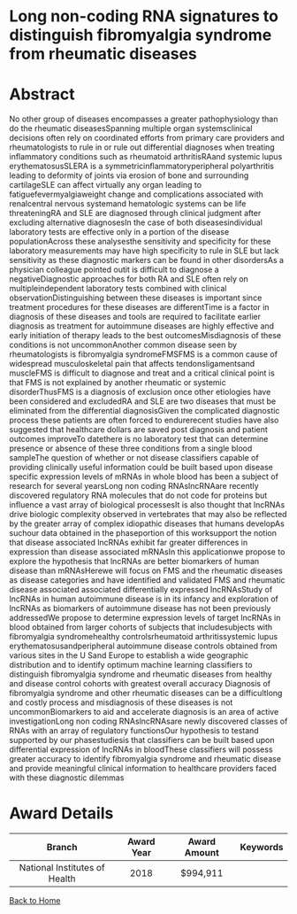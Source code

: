 
Long non-coding RNA signatures to distinguish fibromyalgia syndrome from rheumatic diseases
===========================================================================================

# Abstract


No other group of diseases encompasses a greater pathophysiology than do the rheumatic diseasesSpanning multiple organ systemsclinical decisions often rely on coordinated efforts from primary care providers and rheumatologists to rule in or rule out differential diagnoses when treating inflammatory conditions such as rheumatoid arthritisRAand systemic lupus erythematosusSLERA is a symmetricinflammatoryperipheral polyarthritis leading to deformity of joints via erosion of bone and surrounding cartilageSLE can affect virtually any organ leading to fatiguefevermyalgiaweight change and complications associated with renalcentral nervous systemand hematologic systems can be life threateningRA and SLE are diagnosed through clinical judgment after excluding alternative diagnosesIn the case of both diseasesindividual laboratory tests are effective only in a portion of the disease populationAcross these analysesthe sensitivity and specificity for these laboratory measurements may have high specificity to rule in SLE but lack sensitivity as these diagnostic markers can be found in other disordersAs a physician colleague pointed outit is difficult to diagnose a negativeDiagnostic approaches for both RA and SLE often rely on multipleindependent laboratory tests combined with clinical observationDistinguishing between these diseases is important since treatment procedures for these diseases are differentTime is a factor in diagnosis of these diseases and tools are required to facilitate earlier diagnosis as treatment for autoimmune diseases are highly effective and early initiation of therapy leads to the best outcomesMisdiagnosis of these conditions is not uncommonAnother common disease seen by rheumatologists is fibromyalgia syndromeFMSFMS is a common cause of widespread musculoskeletal pain that affects tendonsligamentsand muscleFMS is difficult to diagnose and treat and a critical clinical point is that FMS is not explained by another rheumatic or systemic disorderThusFMS is a diagnosis of exclusion once other etiologies have been considered and excludedRA and SLE are two diseases that must be eliminated from the differential diagnosisGiven the complicated diagnostic process these patients are often forced to endurerecent studies have also suggested that healthcare dollars are saved post diagnosis and patient outcomes improveTo datethere is no laboratory test that can determine presence or absence of these three conditions from a single blood sampleThe question of whether or not disease classifiers capable of providing clinically useful information could be built based upon disease specific expression levels of mRNAs in whole blood has been a subject of research for several yearsLong non coding RNAslncRNAare recently discovered regulatory RNA molecules that do not code for proteins but influence a vast array of biological processesIt is also thought that lncRNAs drive biologic complexity observed in vertebrates that may also be reflected by the greater array of complex idiopathic diseases that humans developAs suchour data obtained in the phaseportion of this worksupport the notion that disease associated lncRNAs exhibit far greater differences in expression than disease associated mRNAsIn this applicationwe propose to explore the hypothesis that lncRNAs are better biomarkers of human disease than mRNAsHerewe will focus on FMS and the rheumatic diseases as disease categories and have identified and validated FMS and rheumatic disease associated associated differentially expressed lncRNAsStudy of lncRNAs in human autoimmune disease is in its infancy and exploration of lncRNAs as biomarkers of autoimmune disease has not been previously addressedWe propose to determine expression levels of target lncRNAs in blood obtained from larger cohorts of subjects that includesubjects with fibromyalgia syndromehealthy controlsrheumatoid arthritissystemic lupus erythematosusandperipheral autoimmune disease controls obtained from various sites in the U Sand Europe to establish a wide geographic distribution and to identify optimum machine learning classifiers to distinguish fibromyalgia syndrome and rheumatic diseases from healthy and disease control cohorts with greatest overall accuracy Diagnosis of fibromyalgia syndrome and other rheumatic diseases can be a difficultlong and costly process and misdiagnosis of these diseases is not uncommonBiomarkers to aid and accelerate diagnosis is an area of active investigationLong non coding RNAslncRNAsare newly discovered classes of RNAs with an array of regulatory functionsOur hypothesis to testand supported by our phasestudiesis that classifiers can be built based upon differential expression of lncRNAs in bloodThese classifiers will possess greater accuracy to identify fibromyalgia syndrome and rheumatic disease and provide meaningful clinical information to healthcare providers faced with these diagnostic dilemmas  

# Award Details

|Branch|Award Year|Award Amount|Keywords|
| :---: | :---: | :---: | :---: |
|National Institutes of Health|2018|$994,911||
  
  


[Back to Home](https://github.com/chrischow/dod_sbir_awards/JH/#2504)